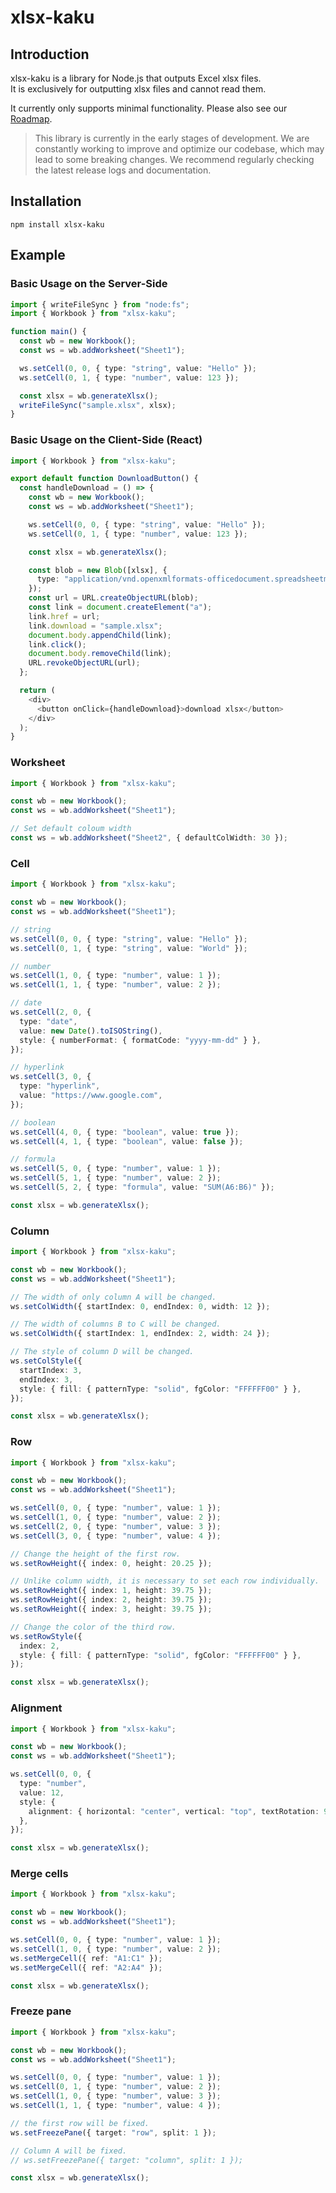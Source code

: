 # xlsx-kaku

## Introduction

xlsx-kaku is a library for Node.js that outputs Excel xlsx files.  
It is exclusively for outputting xlsx files and cannot read them.

It currently only supports minimal functionality.
Please also see our [Roadmap](https://github.com/motinados/xlsx-kaku/issues/1).

> This library is currently in the early stages of development.
> We are constantly working to improve and optimize our codebase, which may lead to some breaking changes.
> We recommend regularly checking the latest release logs and documentation.

## Installation

```
npm install xlsx-kaku
```

## Example

### Basic Usage on the Server-Side

```ts
import { writeFileSync } from "node:fs";
import { Workbook } from "xlsx-kaku";

function main() {
  const wb = new Workbook();
  const ws = wb.addWorksheet("Sheet1");

  ws.setCell(0, 0, { type: "string", value: "Hello" });
  ws.setCell(0, 1, { type: "number", value: 123 });

  const xlsx = wb.generateXlsx();
  writeFileSync("sample.xlsx", xlsx);
}
```

### Basic Usage on the Client-Side (React)

```ts
import { Workbook } from "xlsx-kaku";

export default function DownloadButton() {
  const handleDownload = () => {
    const wb = new Workbook();
    const ws = wb.addWorksheet("Sheet1");

    ws.setCell(0, 0, { type: "string", value: "Hello" });
    ws.setCell(0, 1, { type: "number", value: 123 });

    const xlsx = wb.generateXlsx();

    const blob = new Blob([xlsx], {
      type: "application/vnd.openxmlformats-officedocument.spreadsheetml.sheet",
    });
    const url = URL.createObjectURL(blob);
    const link = document.createElement("a");
    link.href = url;
    link.download = "sample.xlsx";
    document.body.appendChild(link);
    link.click();
    document.body.removeChild(link);
    URL.revokeObjectURL(url);
  };

  return (
    <div>
      <button onClick={handleDownload}>download xlsx</button>
    </div>
  );
}
```

### Worksheet

```ts
import { Workbook } from "xlsx-kaku";

const wb = new Workbook();
const ws = wb.addWorksheet("Sheet1");

// Set default coloum width
const ws = wb.addWorksheet("Sheet2", { defaultColWidth: 30 });
```

### Cell

```ts
import { Workbook } from "xlsx-kaku";

const wb = new Workbook();
const ws = wb.addWorksheet("Sheet1");

// string
ws.setCell(0, 0, { type: "string", value: "Hello" });
ws.setCell(0, 1, { type: "string", value: "World" });

// number
ws.setCell(1, 0, { type: "number", value: 1 });
ws.setCell(1, 1, { type: "number", value: 2 });

// date
ws.setCell(2, 0, {
  type: "date",
  value: new Date().toISOString(),
  style: { numberFormat: { formatCode: "yyyy-mm-dd" } },
});

// hyperlink
ws.setCell(3, 0, {
  type: "hyperlink",
  value: "https://www.google.com",
});

// boolean
ws.setCell(4, 0, { type: "boolean", value: true });
ws.setCell(4, 1, { type: "boolean", value: false });

// formula
ws.setCell(5, 0, { type: "number", value: 1 });
ws.setCell(5, 1, { type: "number", value: 2 });
ws.setCell(5, 2, { type: "formula", value: "SUM(A6:B6)" });

const xlsx = wb.generateXlsx();
```

### Column

```ts
import { Workbook } from "xlsx-kaku";

const wb = new Workbook();
const ws = wb.addWorksheet("Sheet1");

// The width of only column A will be changed.
ws.setColWidth({ startIndex: 0, endIndex: 0, width: 12 });

// The width of columns B to C will be changed.
ws.setColWidth({ startIndex: 1, endIndex: 2, width: 24 });

// The style of column D will be changed.
ws.setColStyle({
  startIndex: 3,
  endIndex: 3,
  style: { fill: { patternType: "solid", fgColor: "FFFFFF00" } },
});

const xlsx = wb.generateXlsx();
```

### Row

```ts
import { Workbook } from "xlsx-kaku";

const wb = new Workbook();
const ws = wb.addWorksheet("Sheet1");

ws.setCell(0, 0, { type: "number", value: 1 });
ws.setCell(1, 0, { type: "number", value: 2 });
ws.setCell(2, 0, { type: "number", value: 3 });
ws.setCell(3, 0, { type: "number", value: 4 });

// Change the height of the first row.
ws.setRowHeight({ index: 0, height: 20.25 });

// Unlike column width, it is necessary to set each row individually.
ws.setRowHeight({ index: 1, height: 39.75 });
ws.setRowHeight({ index: 2, height: 39.75 });
ws.setRowHeight({ index: 3, height: 39.75 });

// Change the color of the third row.
ws.setRowStyle({
  index: 2,
  style: { fill: { patternType: "solid", fgColor: "FFFFFF00" } },
});

const xlsx = wb.generateXlsx();
```

### Alignment

```ts
import { Workbook } from "xlsx-kaku";

const wb = new Workbook();
const ws = wb.addWorksheet("Sheet1");

ws.setCell(0, 0, {
  type: "number",
  value: 12,
  style: {
    alignment: { horizontal: "center", vertical: "top", textRotation: 90 },
  },
});

const xlsx = wb.generateXlsx();
```

### Merge cells

```ts
import { Workbook } from "xlsx-kaku";

const wb = new Workbook();
const ws = wb.addWorksheet("Sheet1");

ws.setCell(0, 0, { type: "number", value: 1 });
ws.setCell(1, 0, { type: "number", value: 2 });
ws.setMergeCell({ ref: "A1:C1" });
ws.setMergeCell({ ref: "A2:A4" });

const xlsx = wb.generateXlsx();
```

### Freeze pane

```ts
import { Workbook } from "xlsx-kaku";

const wb = new Workbook();
const ws = wb.addWorksheet("Sheet1");

ws.setCell(0, 0, { type: "number", value: 1 });
ws.setCell(0, 1, { type: "number", value: 2 });
ws.setCell(1, 0, { type: "number", value: 3 });
ws.setCell(1, 1, { type: "number", value: 4 });

// the first row will be fixed.
ws.setFreezePane({ target: "row", split: 1 });

// Column A will be fixed.
// ws.setFreezePane({ target: "column", split: 1 });

const xlsx = wb.generateXlsx();
```
